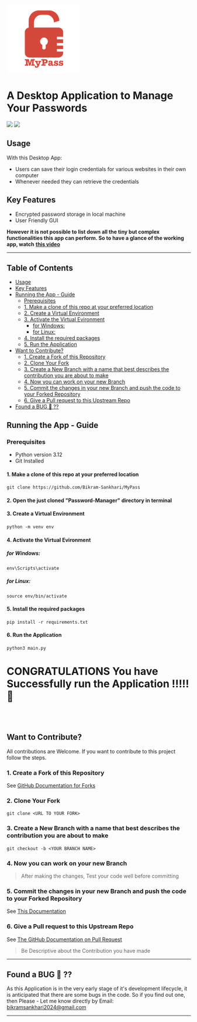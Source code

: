 ![](https://github.com/Bikram-Sankhari/MyPass/blob/main/logo.png?raw=true)
# A Desktop Application to Manage Your Passwords

![](https://img.shields.io/badge/Python-3.12-green) ![](https://img.shields.io/badge/Tkinter-8.6-blue)

## Usage
With this Desktop App:
- Users can save their login credentials for various websites in their own computer
- Whenever needed they can retrieve the credentials

## Key Features

- Encrypted password storage in local machine
- User Friendly GUI

**However it is not possible to list down all the tiny but complex functionalities this app can perform. So to have a glance of the working app, watch**  [**this video**](https://youtu.be/aC0wPKxQfeY)

------------

## Table of Contents
  * [Usage](#usage)
  * [Key Features](#key-features)
  * [Running the App - Guide](#running-the-app---guide)
    + [Prerequisites](#prerequisites)
    - [1. Make a clone of this repo at your preferred location](#1-make-a-clone-of-this-repo-at-your-preferred-location)
    - [2. Create a Virtual Environment](#3-create-a-virtual-environment)
    - [3. Activate the Virtual Evironment](#4-activate-the-virtual-evironment)
      * [for Windows:](#for-windows-)
      * [for Linux:](#for-linux-)
    - [4. Install the required packages](#5-install-the-required-packages)
    - [5. Run the Application](#7-run-the-application)
* [Want to Contribute?](#want-to-contribute-)
  + [1. Create a Fork of this Repository](#1-create-a-fork-of-this-repository)
  + [2. Clone Your Fork](#2-clone-your-fork)
  + [3. Create a New Branch with a name that best describes the contribution you are about to make](#3-create-a-new-branch-with-a-name-that-best-describes-the-contribution-you-are-about-to-make)
  + [4. Now you can work on your new Branch](#4-now-you-can-work-on-your-new-branch)
  + [5. Commit the changes in your new Branch and push the code to your Forked Repository](#5-commit-the-changes-in-your-new-branch-and-push-the-code-to-your-forked-repository)
  + [6. Give a Pull request to this Upstream Repo](#6-give-a-pull-request-to-this-upstream-repo)
* [Found a BUG 🐞 ??](#found-a-bug------)

## Running the App - Guide

### Prerequisites
- Python version 3.12
- Git Installed

#### 1. Make a clone of this repo at your preferred location

	git clone https://github.com/Bikram-Sankhari/MyPass

#### 2. Open the just cloned "Password-Manager" directory in terminal

#### 3. Create a Virtual Environment

	python -m venv env

#### 4. Activate the Virtual Evironment
##### for Windows:

	env\Scripts\activate

##### for Linux:

	source env/bin/activate

#### 5. Install the required packages

	pip install -r requirements.txt

#### 6. Run the Application

	python3 main.py

# CONGRATULATIONS You have Successfully run the Application !!!!! 🥳


<br><br>
## Want to Contribute? 
All contributions are Welcome. If you want to contribute to this project follow the steps.

### 1. Create a Fork of this Repository
See [GitHub Documentation for Forks](https://docs.github.com/en/migrations/importing-source-code/using-the-command-line-to-import-source-code/adding-locally-hosted-code-to-github)

### 2. Clone Your Fork


	git clone <URL TO YOUR FORK>

### 3. Create a New Branch with a name that best describes the contribution you are about to make


	git checkout -b <YOUR BRANCH NAME>

### 4. Now you can work on your new Branch
> After making the changes, Test your code well before committing

### 5. Commit the changes in your new Branch and push the code to your Forked Repository

See [This Documentation](https://docs.github.com/en/pull-requests/collaborating-with-pull-requests/working-with-forks/fork-a-repo)

### 6. Give a Pull request to this Upstream Repo
See [The GitHub Documentation on Pull Request](https://docs.github.com/en/pull-requests/collaborating-with-pull-requests/proposing-changes-to-your-work-with-pull-requests/creating-a-pull-request-from-a-fork)
> Be Descriptive about the Contribution you have made

------------


## Found a BUG 🐞 ??
As this Application is in the very early stage of it&apos;s development lifecycle, it is anticipated that there are some bugs in the code. So if you find out one, then Please -
Let me know directly by Email: bikramsankhari2024@gmail.com

------------